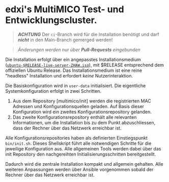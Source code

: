 
# edxi's MultiMICO Test- und Entwicklungscluster. 

> ***ACHTUNG*** Der `ci`-Branch wird für die Installation benötigt und darf ***nicht*** in den Main-Branch gemerged werden!

> *Änderungen werden nur über **Pull-Requests** eingebunden*

Die Installation erfolgt über ein angepasstes Installationsmedium ([`ubuntu-$RELEASE-live-server-ZHAW.iso`](https://github.com/multimico/ubuntu)), mit $RELEASE entsprechend dem offiziellen Ubuntu Release. Das Installationsmedium ist eine reine "headless" Installation und erfordert *keine* Nutzerinteraktion. 

Die Basiskonfiguration wird in `user-data` initialisiert. Die eigentliche Systemkonfiguration erfolgt in zwei Schritten. 

1. Aus dem Repository [multimico/init] werden die registrierten MAC Adressen und Konfigurationsquellen geladen. Auf Basis dieser Konfiguration wird ein zweites Konfigurationsrepository gelanden. 
2. Das zweite Konfigurationsrepository enthält alle relevanten Informationen, um die Installation bis zu dem Punkt abzuschliessen, dass der Rechner über das Netzwerk erreichbar ist.

Alle Konfigurationsrepositories haben als definierten Einstiegspunkt `bin/init.sh`. Dieses Shellskript führt alle notwendigen Schritte für die jeweilige Konfiguration aus. Alle allgemeinen Tools werden dabei über das init Repository den nachgereihten Initialisierungsschritten bereitgestellt.

Dadurch wird die zentrale Installation kompakt und allgemein gehalten. Alle weiteren Anpassungen werden über Ansible vorgenommen sobald der Rechner über das Netzwerk erreichbar ist. 

